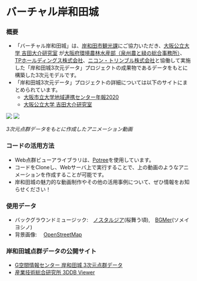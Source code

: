 

# バーチャル岸和田城
### 概要
- 「バーチャル岸和田城」は、[岸和田市観光課](https://www.city.kishiwada.osaka.jp/soshiki/36/)にご協力いただき、[大阪公立大学 吉田大介研究室](https://www.omu.ac.jp/i/geo/index.html) が[大阪府環境農林水産部（泉州農と緑の総合事務所）](https://www.pref.osaka.lg.jp/senshunm/)、[TPホールディングス株式会社](https://www.tphd.co.jp/)、[ニコン・トリンブル株式会社](https://www.nikon-trimble.co.jp/)と協働して実施した「岸和田城3次元データ」プロジェクトの成果物であるデータをもとに構築した3次元モデルです。
- 「岸和田城3次元データ」プロジェクトの詳細については以下のサイトにまとめられています。
  - [大阪市立大学地域連携センター年報2020](https://www.connect.osaka-cu.ac.jp/4c/wp-content/uploads/2021/08/pp.62-73_bunkarekishikanko.pdf)
  - [大阪公立大学 吉田大介研究室](https://www.omu.ac.jp/i/geo/info/labact/entry-60116.html)      

[![](https://img.youtube.com/vi/0PX5MTKd-Ag/0.jpg)](https://www.youtube.com/watch?v=ZFdl-mM52Rs)
[![](http://img.youtube.com/vi/yCO5kZ12E8o/0.jpg)](https://youtu.be/yCO5kZ12E8o?si=94wzzbnRb1v0cKkW)

*3次元点群データをもとに作成したアニメーション動画*

### コードの活用方法
- Web点群ビューアライブラリは、[Potree](https://github.com/potree/potree)を使用しています。
- コードをCloneし、Webサーバ上で実行することで、上の動画のようなアニメーションを作成することが可能です。
- 岸和田城の魅力的な動画制作やその他の活用事例について、ぜひ情報をお知らせください！

### 使用データ
- バックグラウンドミュージック:　[ノスタルジア](http://nostalgiamusic.info/image_uplifting.html)(桜舞う頃),　[BGMer](https://bgmer.net/song-list?genre=&keyword=%E3%82%BD%E3%83%A1%E3%82%A4%E3%83%A8%E3%82%B7%E3%83%8E&type=music)(ソメイヨシノ)
- 背景画像:　 [OpenStreetMap](https://www.openstreetmap.org/)

### 岸和田城点群データの公開サイト
- [G空間情報センター 岸和田城 3次元点群データ](https://www.geospatial.jp/ckan/dataset/kishiwada-castle)
- [産業技術総合研究所 3DDB Viewer](https://gsrt.digiarc.aist.go.jp/3ddb_demo/tdv/index.html)

